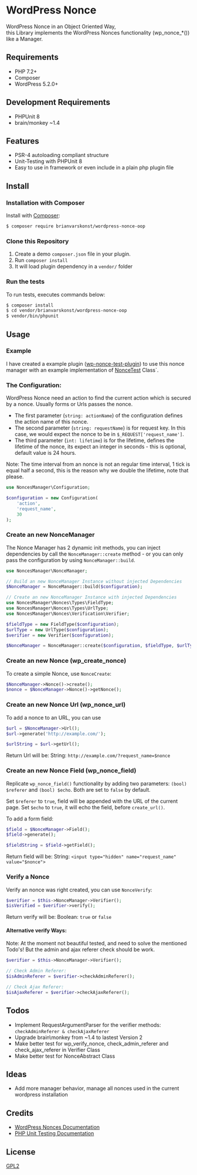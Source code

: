 # WordPress Nonce
WordPress Nonce in an Object Oriented Way,\
this Library implements the WordPress Nonces functionality (wp_nonce_*()) like a Manager.

## Requirements
- PHP 7.2+
- Composer
- WordPress 5.2.0+

## Development Requirements
- PHPUnit 8
- brain/monkey ~1.4

## Features
* PSR-4 autoloading compliant structure
* Unit-Testing with PHPUnit 8
* Easy to use in framework or even include in a plain php plugin file

## Install
### Installation with Composer

Install with [Composer](https://getcomposer.org):

```sh
$ composer require brianvarskonst/wordpress-nonce-oop
```

### Clone this Repository
1. Create a demo `composer.json` file in your plugin.
2. Run `composer install`
3. It will load plugin dependency in a `vendor/` folder

### Run the tests
To run tests, executes commands below:

```sh
$ composer install
$ cd vendor/brianvarskonst/wordpress-nonce-oop
$ vendor/bin/phpunit
```

## Usage
### Example
I have created a example plugin ([wp-nonce-test-plugin](https://github.com/brianvarskonst/wordpress-nonce-oop/blob/master/wp-nonce-test-plugin.php)) to use this nonce manager with an example implementation of [NonceTest](https://github.com/brianvarskonst/wordpress-nonce-oop/blob/master/NonceTest.php) Class`.

### The Configuration:
WordPress Nonce need an action to find the current action which is secured by a nonce.
Usually forms or Urls passes the nonce. 

- The first parameter (`string: actionName`) of the configuration defines the action name of this nonce.  
- The second parameter (`string: requestName`) is for request key. In this case, we would expect the nonce to be in `$_REQUEST['request_name']`.
- The third parameter (`int: lifetime`) is for the lifetime, defines the lifetime of the nonce, its expect an integer in seconds - this is optional, default value is 24 hours.

Note: The time interval from an nonce is not an regular time interval, 1 tick is equal half a second, this is the reason why we double the lifetime, note that please.

```php
use NoncesManager\Configuration;

$configuration = new Configuration( 
	'action', 
	'request_name',
    30 
);
```

### Create an new NonceManager
The Nonce Manager has 2 dynamic init methods, you can inject dependencies by call the `NonceManager::create` method - or you can only pass the configuration by using `NonceManager::build`.


```php
use NoncesManager\NonceManager;

// Build an new NonceManager Instance without injected Dependencies 
$NonceManager = NonceManager::build($configuration);

// Create an new NonceManager Instance with injected Dependencies
use NoncesManager\Nonces\Types\FieldType;
use NoncesManager\Nonces\Types\UrlType;
use NoncesManager\Nonces\Verification\Verifier;

$fieldType = new FieldType($configuration);
$urlType = new UrlType($configuration);
$verifier = new Verifier($configuration);

$NonceManager = NonceManager::create($configuration, $fieldType, $urlType, $verifier);
```

### Create an new Nonce (wp_create_nonce)
To create a simple Nonce, use `NonceCreate`:

```php
$NonceManager->Nonce()->create();
$nonce = $NonceManager->Nonce()->getNonce();
```

### Create an new Nonce Url (wp_nonce_url)
To add a nonce to an URL, you can use

```php
$url = $NonceManager->Url();
$url->generate('http://example.com/');

$urlString = $url->getUrl();
```
Return Url will be: String: `http://example.com/?request_name=$nonce`

### Create an new Nonce Field (wp_nonce_field)
Replicate `wp_nonce_field()` functionality by adding two parameters: `(bool) $referer` and `(bool) $echo`. Both are set to `false` by default. 

Set `$referer` to `true`, field will be appended with the URL of the current page. 
Set `$echo` to `true`, it will echo the field, before `create_url()`.

To add a form field:

```php
$field = $NonceManager->Field();
$field->generate();

$fieldString = $field->getField();
```
Return field will be: String: `<input type="hidden" name="request_name" value="$nonce">`

### Verify a Nonce
Verify an nonce was right created, you can use `NonceVerify`:

```php
$verifier = $this->NonceManager->Verifier();
$isVerified = $verifier->verify();
```

Return verify will be: Boolean: `true` or `false`

#### Alternative verify Ways:
Note: At the moment not beautiful tested, and need to solve the mentioned Todo's!
But the admin and ajax referer check should be work.

```php
$verifier = $this->NonceManager->Verifier();

// Check Admin Referer:
$isAdminReferer = $verifier->checkAdminReferer();

// Check Ajax Referer:
$isAjaxReferer = $verifier->checkAjaxReferer();
```

## Todos
- Implement RequestArgumentParser for the verifier methods: `checkAdminReferer & checkAjaxReferer`
- Upgrade brain\monkey from ~1.4 to lastest Version 2
- Make better test for wp_verify_nonce, check_admin_referer and check_ajax_referer in Verifier Class
- Make better test for NonceAbstract Class

## Ideas
- Add more manager behavior, manage all nonces used in the current wordpress installation

## Credits
* [WordPress Nonces Documentation](https://codex.wordpress.org/WordPress_Nonces)
* [PHP Unit Testing Documentation](https://phpunit.de)

## License
[GPL2](https://www.gnu.de/documents/gpl-2.0.en.html)
